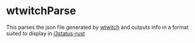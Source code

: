 # wtwitchParse

This parses the json file generated by [wtwitch](https://git.sr.ht/~krathalan/wtwitch) and outputs info in a format suited to display in [i3status-rust](https://github.com/greshake/i3status-rust/)